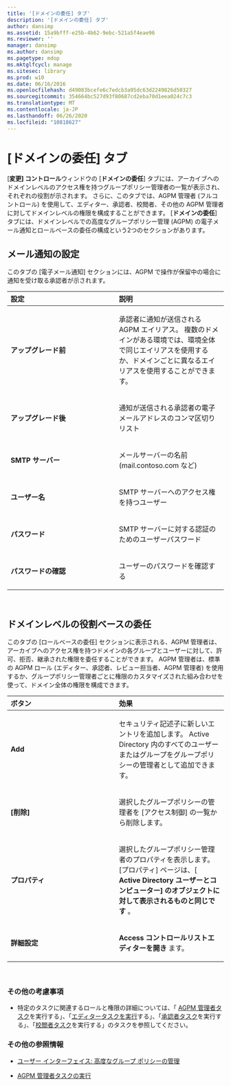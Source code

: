 ```yaml
---
title: '[ドメインの委任] タブ'
description: '[ドメインの委任] タブ'
author: dansimp
ms.assetid: 15a9bfff-e25b-4b62-9ebc-521a5f4eae96
ms.reviewer: ''
manager: dansimp
ms.author: dansimp
ms.pagetype: mdop
ms.mktglfcycl: manage
ms.sitesec: library
ms.prod: w10
ms.date: 06/16/2016
ms.openlocfilehash: d49083bcefe6c7edcb3a95dc63d2249826d50327
ms.sourcegitcommit: 354664bc527d93f80687cd2eba70d1eea024c7c3
ms.translationtype: MT
ms.contentlocale: ja-JP
ms.lasthandoff: 06/26/2020
ms.locfileid: "10818627"
---
```

# [ドメインの委任] タブ


[**変更] コントロール**ウィンドウの [**ドメインの委任**] タブには、アーカイブへのドメインレベルのアクセス権を持つグループポリシー管理者の一覧が表示され、それぞれの役割が示されます。 さらに、このタブでは、AGPM 管理者 (フルコントロール) を使用して、エディター、承認者、校閲者、その他の AGPM 管理者に対してドメインレベルの権限を構成することができます。 [**ドメインの委任**] タブには、ドメインレベルでの高度なグループポリシー管理 (AGPM) の電子メール通知とロールベースの委任の構成という2つのセクションがあります。

## メール通知の設定


このタブの [電子メール通知] セクションには、AGPM で操作が保留中の場合に通知を受け取る承認者が示されます。

<table>
<colgroup>
<col width="50%" />
<col width="50%" />
</colgroup>
<thead>
<tr class="header">
<th align="left">設定</th>
<th align="left">説明</th>
</tr>
</thead>
<tbody>
<tr class="odd">
<td align="left"><p><strong>アップグレード前</strong></p></td>
<td align="left"><p>承認者に通知が送信される AGPM エイリアス。 複数のドメインがある環境では、環境全体で同じエイリアスを使用するか、ドメインごとに異なるエイリアスを使用することができます。</p></td>
</tr>
<tr class="even">
<td align="left"><p><strong>アップグレード後</strong></p></td>
<td align="left"><p>通知が送信される承認者の電子メールアドレスのコンマ区切りリスト</p></td>
</tr>
<tr class="odd">
<td align="left"><p><strong>SMTP サーバー</strong></p></td>
<td align="left"><p>メールサーバーの名前 (mail.contoso.com など)</p></td>
</tr>
<tr class="even">
<td align="left"><p><strong>ユーザー名</strong></p></td>
<td align="left"><p>SMTP サーバーへのアクセス権を持つユーザー</p></td>
</tr>
<tr class="odd">
<td align="left"><p><strong>パスワード</strong></p></td>
<td align="left"><p>SMTP サーバーに対する認証のためのユーザーパスワード</p></td>
</tr>
<tr class="even">
<td align="left"><p><strong>パスワードの確認</strong></p></td>
<td align="left"><p>ユーザーのパスワードを確認する</p></td>
</tr>
</tbody>
</table>

 

## ドメインレベルの役割ベースの委任


このタブの [ロールベースの委任] セクションに表示される、AGPM 管理者は、アーカイブへのアクセス権を持つドメインの各グループとユーザーに対して、許可、拒否、継承された権限を委任することができます。 AGPM 管理者は、標準の AGPM ロール (エディター、承認者、レビュー担当者、AGPM 管理者) を使用するか、グループポリシー管理者ごとに権限のカスタマイズされた組み合わせを使って、ドメイン全体の権限を構成できます。

<table>
<colgroup>
<col width="50%" />
<col width="50%" />
</colgroup>
<thead>
<tr class="header">
<th align="left">ボタン</th>
<th align="left">効果</th>
</tr>
</thead>
<tbody>
<tr class="odd">
<td align="left"><p><strong>Add</strong></p></td>
<td align="left"><p>セキュリティ記述子に新しいエントリを追加します。 Active Directory 内のすべてのユーザーまたはグループをグループポリシーの管理者として追加できます。</p></td>
</tr>
<tr class="even">
<td align="left"><p><strong>[削除]</strong></p></td>
<td align="left"><p>選択したグループポリシーの管理者を [アクセス制御] の一覧から削除します。</p></td>
</tr>
<tr class="odd">
<td align="left"><p><strong>プロパティ</strong></p></td>
<td align="left"><p>選択したグループポリシー管理者のプロパティを表示します。 [プロパティ] ページは、[ <strong> Active Directory ユーザーとコンピューター] のオブジェクトに対して表示されるものと同じです </strong> 。</p></td>
</tr>
<tr class="even">
<td align="left"><p><strong>詳細設定</strong></p></td>
<td align="left"><p><strong>Access コントロールリストエディターを開き </strong> ます。</p></td>
</tr>
</tbody>
</table>

 

### その他の考慮事項

-   特定のタスクに関連するロールと権限の詳細については、「 [AGPM 管理者タスク](performing-agpm-administrator-tasks.md)を実行する」、「[エディタータスクを実行](performing-editor-tasks.md)する」、「[承認者タスク](performing-approver-tasks.md)を実行する」、「[校閲者タスク](performing-reviewer-tasks.md)を実行する」のタスクを参照してください。

### その他の参照情報

-   [ユーザー インターフェイス: 高度なグループ ポリシーの管理](user-interface-advanced-group-policy-management.md)

-   [AGPM 管理者タスクの実行](performing-agpm-administrator-tasks.md)

 

 





